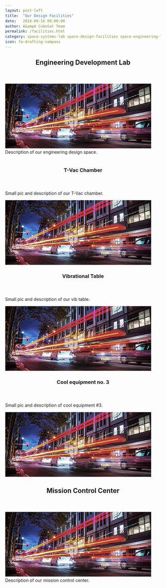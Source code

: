 ```yaml
---
layout: post-left
title:  "Our Design Facilities"
date:   2018-09-16 00:00:00
author: A&ampA CubeSat Team
permalink: /facilities.html
category: space-systems-lab space-design-facilities space-engineering-lab
icon: fa-drafting-compass
---
```


<section class="wrapper style4">
	<header><h2> Engineering Development Lab </h2></header>
	<span class="image featured"><img src="/images/pic03.jpg" alt=""></span>
	Description of our engineering design space. <br/><br/>
	<div class="row">
		<div class="4u">						
			<section>
				<header>
				<h3>T-Vac Chamber</h3>
				</header>
				<p>Small pic and description of our T-Vac chamber.</p>
				<span class="imagenb featured"><img src="/images/pic03.jpg" alt=""></span>
			</section>					
		</div>
		<div class="4u">						
			<section>
				<header>
				<h3>Vibrational Table</h3>
				</header>
				<p>Small pic and description of our vib table.</p>
				<span class="imagenb featured"><img src="/images/pic03.jpg" alt=""></span>
			</section>				
		</div>
		<div class="4u">						
			<section>
				<header>
				<h3>Cool equipment no. 3</h3>
				</header>
				<p>Small pic and description of cool equipment #3.</p>
				<span class="imagenb featured"><img src="/images/pic03.jpg" alt=""></span>
			</section>						
		</div>
	</div>
</section>
<section class="wrapper style2">
	<header><h2> Mission Control Center</h2></header>
	<span class="image featured"><img src="/images/pic03.jpg" alt=""></span>
	Description of our mission control center.
</section>

